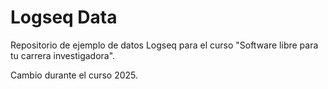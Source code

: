 # Logseq Data

Repositorio de ejemplo de datos Logseq para el curso "Software libre para tu carrera investigadora".

Cambio durante el curso 2025.
